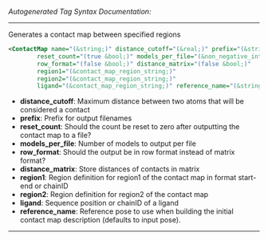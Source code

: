 <!-- THIS IS AN AUTOGENERATED FILE: Don't edit it directly, instead change the schema definition in the code itself. -->

_Autogenerated Tag Syntax Documentation:_

---
Generates a contact map between specified regions

```xml
<ContactMap name="(&string;)" distance_cutoff="(&real;)" prefix="(&string;)"
        reset_count="(true &bool;)" models_per_file="(&non_negative_integer;)"
        row_format="(false &bool;)" distance_matrix="(false &bool;)"
        region1="(&contact_map_region_string;)"
        region2="(&contact_map_region_string;)"
        ligand="(&contact_map_region_string;)" reference_name="(&string;)" />
```

-   **distance_cutoff**: Maximum distance between two atoms that will be considered a contact
-   **prefix**: Prefix for output filenames
-   **reset_count**: Should the count be reset to zero after outputting the contact map to a file?
-   **models_per_file**: Number of models to output per file
-   **row_format**: Should the output be in row format instead of matrix format?
-   **distance_matrix**: Store distances of contacts in matrix
-   **region1**: Region definition for region1 of the contact map in format start-end or chainID
-   **region2**: Region definition for region2 of the contact map
-   **ligand**: Sequence position or chainID of a ligand
-   **reference_name**: Reference pose to use when building the initial contact map description (defaults to input pose).

---
